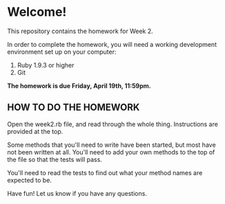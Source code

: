 # Welcome!

This repository contains the homework for Week 2.

In order to complete the homework, you will need a working development environment set up on your computer:

1. Ruby 1.9.3 or higher
2. Git

**The homework is due Friday, April 19th, 11:59pm.**

## HOW TO DO THE HOMEWORK

Open the week2.rb file, and read through the whole thing.  Instructions are provided at the top.

Some methods that you'll need to write have been started, but most have not been written at all.  You'll need to add your own methods to the top of the file so that the tests will pass.

You'll need to read the tests to find out what your method names are expected to be.

Have fun!  Let us know if you have any questions.
